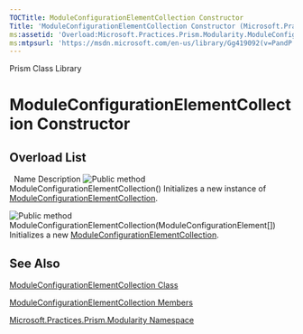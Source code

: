 ```yaml
---
TOCTitle: ModuleConfigurationElementCollection Constructor
Title: 'ModuleConfigurationElementCollection Constructor (Microsoft.Practices.Prism.Modularity)'
ms:assetid: 'Overload:Microsoft.Practices.Prism.Modularity.ModuleConfigurationElementCollection.\#ctor'
ms:mtpsurl: 'https://msdn.microsoft.com/en-us/library/Gg419092(v=PandP.50)'
---
```


Prism Class Library

ModuleConfigurationElementCollection Constructor
================================================

Overload List
-------------

<span id="overloadMembersTableToggle"></span>
 
Name
Description
![](https://msdn.microsoft.com/en-us/Gg419092.pubmethod(en-us,PandP.50).gif "Public method")
ModuleConfigurationElementCollection()
Initializes a new instance of [ModuleConfigurationElementCollection](https://msdn.microsoft.com/en-us/library/microsoft.practices.prism.modularity.moduleconfigurationelementcollection(v=pandp.50)).

![](https://msdn.microsoft.com/en-us/Gg419092.pubmethod(en-us,PandP.50).gif "Public method")
ModuleConfigurationElementCollection(ModuleConfigurationElement[])
Initializes a new [ModuleConfigurationElementCollection](https://msdn.microsoft.com/en-us/library/microsoft.practices.prism.modularity.moduleconfigurationelementcollection(v=pandp.50)).

See Also
--------

<span id="seeAlsoToggle"></span>
[ModuleConfigurationElementCollection Class](https://msdn.microsoft.com/en-us/library/microsoft.practices.prism.modularity.moduleconfigurationelementcollection(v=pandp.50))

[ModuleConfigurationElementCollection Members](https://msdn.microsoft.com/en-us/library/microsoft.practices.prism.modularity.moduleconfigurationelementcollection_members(v=pandp.50))

[Microsoft.Practices.Prism.Modularity Namespace](https://msdn.microsoft.com/en-us/library/microsoft.practices.prism.modularity(v=pandp.50))
